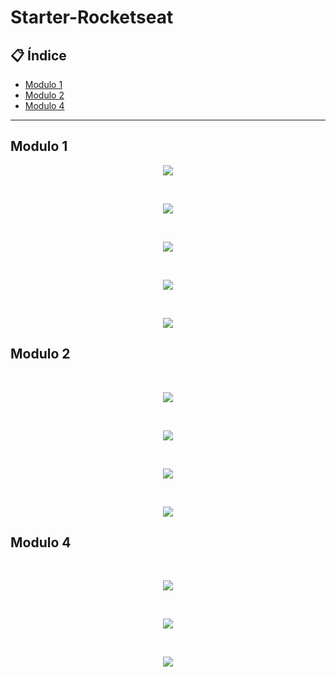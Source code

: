 # Starter-Rocketseat


## 📋 Índice

- [Modulo 1](#-Modulo-1)
- [Modulo 2](#-Modulo-2)
- [Modulo 4](#-Modulo-4)


---



## Modulo 1

<p align="center">
  <img src=".\images-readme/ex1-1.png">
</p>
<br>
<p align="center">
  <img src=".\images-readme/ex1-2.png">
</p>
<br>
<p align="center">
  <img src="./images-readme/ex1-3.png">
</p>
<br>
<p align="center">
  <img src="images-readme/ex1-4.png">
</p>
<br>
<p align="center">
  <img src="./images-readme/ex1-5.png">
</p>
                                      
## Modulo 2

<br>
<p align="center">
  <img src="./images-readme/ex2-1.png">
</p>
<br>
<p align="center">
  <img src="./images-readme/ex2-2.png">
</p>
<br>
<p align="center">
  <img src="./images-readme/ex2-3.png">
</p>
<br>
<p align="center">
  <img src="./images-readme/ex2-4.png">
</p>

## Modulo 4
<br>

<p align="center">
  <img src="./images-readme/ex4-1.png">
</p>
<br>
<p align="center">
  <img src="./images-readme/ex4-2.png">
</p>
<br>
<p align="center">
  <img src="./images-readme/ex4-3.png">
</p>
<br>

